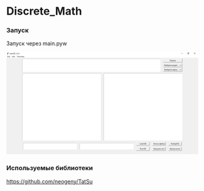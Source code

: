 # Discrete_Math

### Запуск
 Запуск через main.pyw
 
![image](https://github.com/Hodgiecode/Discrete_Math/blob/main/image.png)

### Используемые библиотеки

https://github.com/neogeny/TatSu
